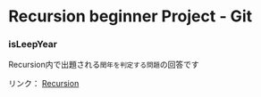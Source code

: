 # Recursion beginner Project - Git

### isLeepYear  
Recursion内で出題される`閏年を判定する問題`の回答です

リンク： [Recursion](https://recursionist.io/)




